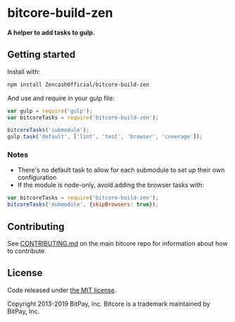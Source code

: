 # bitcore-build-zen

**A helper to add tasks to gulp.**

## Getting started

Install with:

```sh
npm install ZencashOfficial/bitcore-build-zen
```

And use and require in your gulp file:

```javascript
var gulp = require('gulp');
var bitcoreTasks = require('bitcore-build-zen');

bitcoreTasks('submodule');
gulp.task('default', ['lint', 'test', 'browser', 'coverage']);
```

### Notes

- There's no default task to allow for each submodule to set up their own configuration
- If the module is node-only, avoid adding the browser tasks with:

```javascript
var bitcoreTasks = require('bitcore-build-zen');
bitcoreTasks('submodule', {skipBrowsers: true});
```

## Contributing

See [CONTRIBUTING.md](https://github.com/bitpay/bitcore/blob/master/Contributing.md) on the main bitcore repo for information about how to contribute.

## License

Code released under [the MIT license](https://github.com/bitpay/bitcore/blob/master/LICENSE).

Copyright 2013-2019 BitPay, Inc. Bitcore is a trademark maintained by BitPay, Inc.
